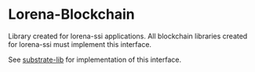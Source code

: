 # Lorena-Blockchain

Library created for lorena-ssi applications. All blockchain libraries created for lorena-ssi must implement this interface.

See [substrate-lib](https://github.com/lorena-ssi/blockchain-lib) for implementation of this interface.
